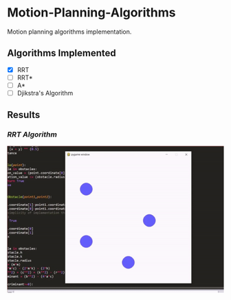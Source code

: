 # Motion-Planning-Algorithms
Motion planning algorithms implementation.

## Algorithms Implemented

- [x] RRT
- [ ] RRT*
- [ ] A*
- [ ] Djikstra's Algorithm

## Results

### *RRT Algorithm*  
![rrt](https://github.com/Aditya-Sangamnerkar/Motion-Planning-Algorithms/blob/main/Results/rrt.gif)

